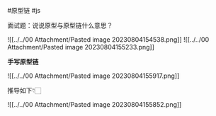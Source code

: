 #原型链 #js

面试题：说说原型与原型链什么意思？

![[../../00 Attachment/Pasted image 20230804154538.png]]
![[../../00 Attachment/Pasted image 20230804155233.png]]


**手写原型链**

![[../../00 Attachment/Pasted image 20230804155917.png]]

推导如下👇🏻

![[../../00 Attachment/Pasted image 20230804155852.png]]
